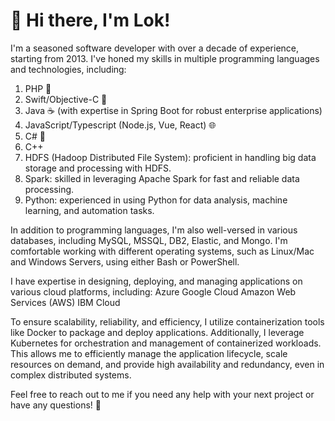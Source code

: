# 👋 Hi there, I'm Lok!

I'm a seasoned software developer with over a decade of experience, starting from 2013. I've honed my skills in multiple programming languages and technologies, including:

1. PHP 🐘
2. Swift/Objective-C 🍎
3. Java ☕ (with expertise in Spring Boot for robust enterprise applications)
4. JavaScript/Typescript (Node.js, Vue, React) 🌐
5. C# 🎯
6. C++
7. HDFS (Hadoop Distributed File System): proficient in handling big data storage and processing with HDFS.
8. Spark: skilled in leveraging Apache Spark for fast and reliable data processing.
9. Python: experienced in using Python for data analysis, machine learning, and automation tasks.

In addition to programming languages, I'm also well-versed in various databases, including MySQL, MSSQL, DB2, Elastic, and Mongo. I'm comfortable working with different operating systems, such as Linux/Mac and Windows Servers, using either Bash or PowerShell.

I have expertise in designing, deploying, and managing applications on various cloud platforms, including:
Azure
Google Cloud
Amazon Web Services (AWS)
IBM Cloud

To ensure scalability, reliability, and efficiency, I utilize containerization tools like Docker to package and deploy applications. Additionally, I leverage Kubernetes for orchestration and management of containerized workloads.
This allows me to efficiently manage the application lifecycle, scale resources on demand, and provide high availability and redundancy, even in complex distributed systems.

Feel free to reach out to me if you need any help with your next project or have any questions! 🤝

<!---
law108000/law108000 is a ✨ special ✨ repository because its `README.md` (this file) appears on your GitHub profile.
You can click the Preview link to take a look at your changes.
--->
